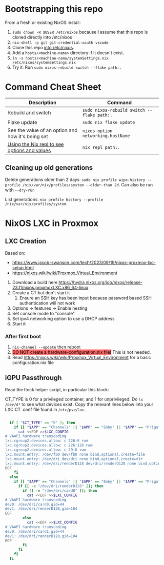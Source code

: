 # Bootstrapping this repo
From a fresh or existing NixOS install:
1. ```sudo chown -R $USER /etc/nixos``` because I assume that this repo is cloned directly into /etc/nixos
2. ```nix-shell -p git git-credential-oauth vscode``` 
3. Clone this repo [into /etc/nixos](https://www.devgem.io/posts/how-to-clone-a-git-repository-into-an-existing-folder).
4. Add a ```hosts/<machine-name>``` directory if it doesn't exist.
5. ```ln -s hosts/<machine-name/systemSettings.nix /etc/nixos/systemSettings.nix```
6. Try it. Run ```sudo nixos-rebuild switch --flake path:.```

# Command Cheat Sheet

| Description | Command |
|-------------|---------|
| Rebuild and switch | ```sudo nixos-rebuild switch --flake path:.```|
| Flake update | ```sudo nix flake update``` |
| See the value of an option and how it's being set | ```nixos-option networking.hostName``` |
| [Using the Nix repl to see options and values](https://jorel.dev/NixOS4Noobs/options.html#method-3-using-the-nix-repl) | ```nix repl path:.``` |

## Cleaning up old generations
Delete generations older than 2 days: ```sudo nix profile wipe-history --profile /nix/var/nix/profiles/system --older-than 2d```. Can also be run with ```--dry-run```

List generations: ```nix profile history --profile /nix/var/nix/profiles/system```

# NixOS LXC in Proxmox

## LXC Creation
Based on:
- https://www.jacob-swanson.com/tech/2023/09/19/nixos-proxmox-lxc-setup.html
- https://nixos.wiki/wiki/Proxmox_Virtual_Environment

1. Download a build here https://hydra.nixos.org/job/nixos/release-23.11/nixos.proxmoxLXC.x86_64-linux
2. Create a CT but don't start it
	1. Ensure an SSH key has been input because password based SSH authentication will not work
3. Options -> features -> Enable nesting
4. Set console mode to "console"
5. Set ipv4 networking option to use a DHCP address
6. Start it

### After first boot
1. ```nix-channel --update``` then reboot
2. <mark style="background: #ff6666">DO NOT create a hardware-configuration.nix file!</mark> This is not needed.
3. Read https://nixos.wiki/wiki/Proxmox_Virtual_Environment for a basic configuration.nix file

## iGPU Passthrough
Read the tteck helper script, in particular this block:

CT_TYPE is 0 for a privileged container, and 1 for unprivileged. Do ```ls /dev/d*``` to see what devices exist. Copy the relevant lines below into your LXC CT .conf file found in ```/etc/pve/lxc```.

```bash

  if [ "$CT_TYPE" == "0" ]; then
    if [[ "$APP" == "Channels" || "$APP" == "Emby" || "$APP" == "Frigate" || "$APP" == "Jellyfin" || "$APP" == "Plex" || "$APP" == "Scrypted" || "$APP" == "Tdarr" || "$APP" == "Unmanic" ]]; then
      cat <<EOF >>$LXC_CONFIG
# VAAPI hardware transcoding
lxc.cgroup2.devices.allow: c 226:0 rwm
lxc.cgroup2.devices.allow: c 226:128 rwm
lxc.cgroup2.devices.allow: c 29:0 rwm
lxc.mount.entry: /dev/fb0 dev/fb0 none bind,optional,create=file
lxc.mount.entry: /dev/dri dev/dri none bind,optional,create=dir
lxc.mount.entry: /dev/dri/renderD128 dev/dri/renderD128 none bind,optional,create=file
EOF
    fi
  else
    if [[ "$APP" == "Channels" || "$APP" == "Emby" || "$APP" == "Frigate" || "$APP" == "Jellyfin" || "$APP" == "Plex" || "$APP" == "Scrypted" || "$APP" == "Tdarr" || "$APP" == "Unmanic" ]]; then
      if [[ -e "/dev/dri/renderD128" ]]; then
        if [[ -e "/dev/dri/card0" ]]; then
          cat <<EOF >>$LXC_CONFIG
# VAAPI hardware transcoding
dev0: /dev/dri/card0,gid=44
dev1: /dev/dri/renderD128,gid=104
EOF
        else
          cat <<EOF >>$LXC_CONFIG
# VAAPI hardware transcoding
dev0: /dev/dri/card1,gid=44
dev1: /dev/dri/renderD128,gid=104
EOF
        fi
      fi
    fi
  fi
```